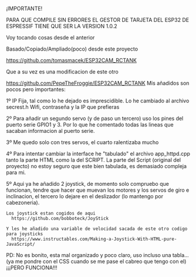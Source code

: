  ¡IMPORTANTE!
 
 PARA QUE COMPILE SIN ERRORES EL GESTOR DE TARJETA DEL ESP32 DE ESPRESSIF TIENE QUE SER LA VERSION 1.0.2
 
 Voy tocando cosas desde el anterior

 Basado/Copiado/Ampliado(poco) desde este proyecto
  
  https://github.com/tomasmacek/ESP32CAM_RCTANK
   
  Que a su vez es una modificacion de este otro
  
  https://github.com/PepeTheFroggie/ESP32CAM_RCTANK
Mis añadidos son pocos pero importantes:

 1º IP Fija, tal como lo he dejado es imprescidible. 
    Lo he cambiado al archivo secrest.h Wifi, contraseña y la IP que prefieras
 
 2º Para añadir un segundo servo (y de paso un tercero) uso  los pines 
    del puerto serie GPIO1 y 3.
    Por lo que he comentado todas las lineas que sacaban 
    informacion al puerto serie.
      
 3º Me quedo solo con tres servos, el cuarto ralentizaba mucho
 
 4º Para intentar cambiar la interface he "tabulado" el archivo app_httpd.cpp 
    tanto la parte HTML como la del SCRIPT. 
    La parte del Script (original del proyecto) no estoy seguro que este bien tabulada, es demasiado compleja para mi.
    
 5º Aqui ya he añadido 2 joystick, de momento solo compruebo que funcionan, tendre que hacer que muevan los motores
    y los servos de giro e inclinacion, el tercero lo dejare en el deslizador (lo mantengo por cabezoneria).
    
    Los joystick estan cogidos de aqui
      https://github.com/bobboteck/JoyStick      
    
    Y les he añadido una variable de velocidad sacada de este otro codigo para joysticks
      https://www.instructables.com/Making-a-Joystick-With-HTML-pure-JavaScript/


PD: No es bonito, esta mal organizado y poco claro, uso incluso una tabla... 
    (ya me pondre con el CSS cuando se me pase el cabreo que tengo con el)
    ¡¡¡PERO FUNCIONA!!!
    


       
      
